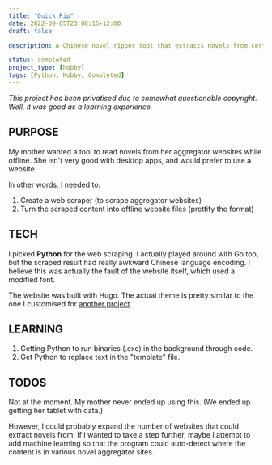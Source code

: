 ```yaml
---
title: "Quick Rip"
date: 2022-09-05T23:08:15+12:00
draft: false

description: A Chinese novel ripper tool that extracts novels from certain Chinese novel aggregators. Built with Python (sort of).

status: completed
project_type: [hobby]
tags: [Python, Hobby, Completed]
---
```


*This project has been privatised due to somewhat questionable copyright. Well, it was good as a learning experience.*

## PURPOSE

My mother wanted a tool to read novels from her aggregator websites while offline. She isn't very good with desktop apps, and would prefer to use a website.

In other words, I needed to:
1. Create a web scraper (to scrape aggregator websites)
2. Turn the scraped content into offline website files (prettify the format)

## TECH

I picked __Python__ for the web scraping. I actually played around with Go too, but the scraped result had really awkward Chinese language encoding. I believe this was actually the fault of the website itself, which used a modified font.

The website was built with Hugo. The actual theme is pretty similar to the one I customised for [another project](https://github.com/axkeyz/pvctl-files).

## LEARNING

1. Getting Python to run binaries (.exe) in the background through code.
2. Get Python to replace text in the "template" file.

## TODOS

Not at the moment. My mother never ended up using this. (We ended up getting her tablet with data.)

However, I could probably expand the number of websites that could extract novels from. If I wanted to take a step further, maybe I attempt to add machine learning so that the program could auto-detect where the content is in various novel aggregator sites.